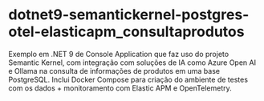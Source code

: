 # dotnet9-semantickernel-postgres-otel-elasticapm_consultaprodutos
Exemplo em .NET 9 de Console Application que faz uso do projeto Semantic Kernel, com integração com soluções de IA como Azure Open AI e Ollama na consulta de informações de produtos em uma base PostgreSQL. Inclui Docker Compose para criação do ambiente de testes com os dados + monitoramento com Elastic APM e OpenTelemetry.
